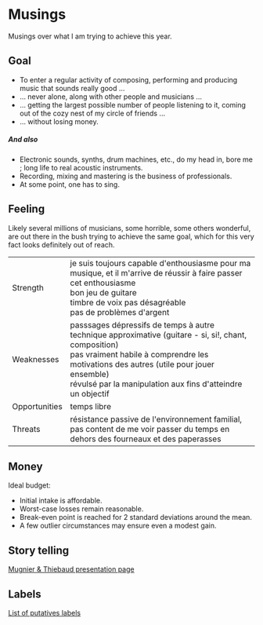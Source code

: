 # Musings

Musings over what I am trying to achieve this year.

## Goal

* To enter a regular activity of composing, performing and producing music that sounds really good …
*  … never alone, along with other people and musicians …
*  … getting the largest possible number of people listening to it, coming out of the cozy nest of my circle of friends …
*  … without losing money.

##### And also

* Electronic sounds, synths, drum machines, etc., do my head in, bore me ; long life to real acoustic instruments.
* Recording, mixing and mastering is the business of professionals.
* At some point, one has to sing.

## Feeling

Likely several millions of musicians, some horrible, some others wonderful, are out there in the bush trying to achieve the same goal, which for this very fact looks definitely out of reach.

| | |
|--- |--- |
| Strength | je suis toujours capable d'enthousiasme pour ma musique, et il m'arrive de réussir à faire passer cet enthousiasme <br> bon jeu de guitare <br> timbre de voix pas désagréable <br> pas de problèmes d'argent|
| Weaknesses | passsages dépressifs de temps à autre<br>technique approximative (guitare - si, si!, chant, composition)<br> pas vraiment habile à comprendre les motivations des autres (utile pour jouer ensemble)<br>révulsé par la manipulation aux fins d'atteindre un objectif |
| Opportunities | temps libre |
| Threats | résistance passive de l'environnement familial, pas content de me voir passer du temps en dehors des fourneaux et des paperasses |

## Money 

Ideal budget:

* Initial intake is affordable.
* Worst-case losses remain reasonable.
* Break-even point is reached for 2 standard deviations around the mean.
* A few outlier circumstances may ensure even a modest gain.

## Story telling

[Mugnier & Thiebaud presentation page](/vinyl/showdown.html?/mugnierandthiebaud.md)

## Labels

[List of putatives labels](/vinyl/showdown.html?/labels.md)
